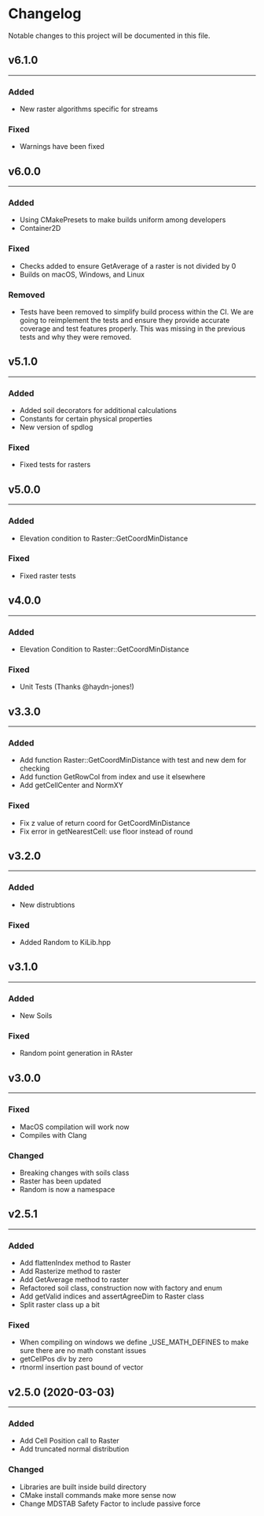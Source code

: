 # Changelog

Notable changes to this project will be documented in this file.

## v6.1.0
---

### Added

- New raster algorithms specific for streams

### Fixed

- Warnings have been fixed

## v6.0.0
---

### Added

- Using CMakePresets to make builds uniform among developers
- Container2D

### Fixed

- Checks added to ensure GetAverage of a raster is not divided by 0
- Builds on macOS, Windows, and Linux

### Removed

- Tests have been removed to simplify build process within the CI. 
  We are going to reimplement the tests and ensure they provide 
  accurate coverage and test features properly. This was missing
  in the previous tests and why they were removed.


## v5.1.0
---

### Added

- Added soil decorators for additional calculations
- Constants for certain physical properties
- New version of spdlog

### Fixed

- Fixed tests for rasters

## v5.0.0
---

### Added

- Elevation condition to Raster::GetCoordMinDistance

### Fixed

- Fixed raster tests


## v4.0.0
---

### Added

- Elevation Condition to Raster::GetCoordMinDistance

### Fixed

- Unit Tests (Thanks @haydn-jones!)

## v3.3.0
---

### Added

- Add function Raster::GetCoordMinDistance with test and new dem for checking
- Add function GetRowCol from index and use it elsewhere
- Add getCellCenter and NormXY

### Fixed

- Fix z value of return coord for GetCoordMinDistance
- Fix error in getNearestCell: use floor instead of round

## v3.2.0
---

### Added

- New distrubtions

### Fixed

- Added Random to KiLib.hpp

## v3.1.0
---

### Added

- New Soils

### Fixed

- Random point generation in RAster

## v3.0.0
---

### Fixed

- MacOS compilation will work now
- Compiles with Clang

### Changed

- Breaking changes with soils class
- Raster has been updated
- Random is now a namespace


## v2.5.1
---
### Added

- Add flattenIndex method to Raster
- Add Rasterize method to raster
- Add GetAverage method to raster
- Refactored soil class, construction now with factory and enum
- Add getValid indices and assertAgreeDim to Raster class
- Split raster class up a bit

### Fixed

- When compiling on windows we define _USE_MATH_DEFINES to make sure there are no math constant issues
- getCellPos div by zero
- rtnorml insertion past bound of vector

## v2.5.0 (2020-03-03)
---

### Added

- Add Cell Position call to Raster
- Add truncated normal distribution

### Changed

- Libraries are built inside build directory
- CMake install commands make more sense now
- Change MDSTAB Safety Factor to include passive force

